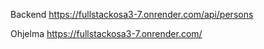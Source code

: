Backend
https://fullstackosa3-7.onrender.com/api/persons

Ohjelma
https://fullstackosa3-7.onrender.com/
